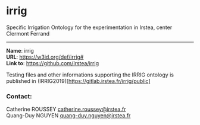 # irrig

Specific Irrigation Ontology for the experimentation in Irstea, center Clermont Ferrand 

----

**Name**: irrig  
**URL**: <https://w3id.org/def/irrig#>  
**Link to**: <https://github.com/Irstea/irrig>  


Testing files and other informations supporting the IRRIG ontology is published in (IRRIG2019)[https://gitlab.irstea.fr/irrig/public]

### Contact:  
Catherine ROUSSEY <catherine.roussey@irstea.fr>   
Quang-Duy NGUYEN <quang-duy.nguyen@irstea.fr>
